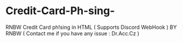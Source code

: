 # Credit-Card-Ph-sing-
RNBW Credit Card ph!sing in HTML ( Supports Discord WebHook )
         BY RNBW ( Contact me if you have any issue : Dr.Acc.Cz )
